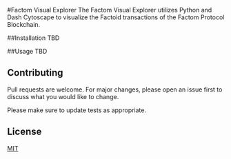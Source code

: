 #Factom Visual Explorer
The Factom Visual Explorer utilizes Python and Dash Cytoscape to visualize the Factoid transactions of the Factom 
Protocol Blockchain.

##Installation
TBD

##Usage
TBD

## Contributing
Pull requests are welcome. For major changes, please open an issue first to discuss what you would like to change.

Please make sure to update tests as appropriate.

## License
[MIT](https://choosealicense.com/licenses/mit/)
